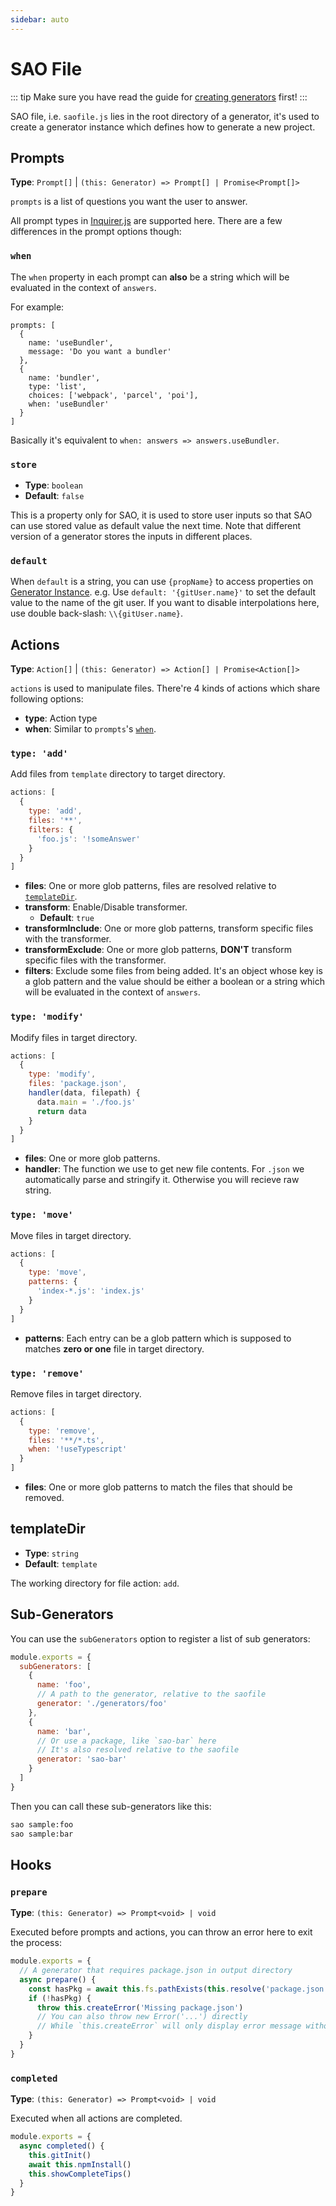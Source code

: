 ```yaml
---
sidebar: auto
---
```


# SAO File

::: tip
Make sure you have read the guide for [creating generators](./guide/creating-generators.md) first!
:::

SAO file, i.e. `saofile.js` lies in the root directory of a generator, it's used to create a generator instance which defines how to generate a new project.

## Prompts

__Type__: `Prompt[]` | `(this: Generator) => Prompt[] | Promise<Prompt[]>`

`prompts` is a list of questions you want the user to answer.

All prompt types in [Inquirer.js](https://github.com/SBoudrias/Inquirer.js#question) are supported here. There are a few differences in the prompt options though:

### `when`

The `when` property in each prompt can __also__ be a string which will be evaluated in the context of `answers`.

For example:

```js{10}
prompts: [
  {
    name: 'useBundler',
    message: 'Do you want a bundler'
  },
  {
    name: 'bundler',
    type: 'list',
    choices: ['webpack', 'parcel', 'poi'],
    when: 'useBundler'
  }
]
```

Basically it's equivalent to `when: answers => answers.useBundler`.

### `store`

- __Type__: `boolean`
- __Default__: `false`

This is a property only for SAO, it is used to store user inputs so that SAO can use stored value as default value the next time. Note that different version of a generator stores the inputs in different places.

### `default`

When `default` is a string, you can use `{propName}` to access properties on [Generator Instance](./generator-instance.md). e.g. Use `default: '{gitUser.name}'` to set the default value to the name of the git user. If you want to disable interpolations here, use double back-slash: `\\{gitUser.name}`.

## Actions

__Type__: `Action[]` | `(this: Generator) => Action[] | Promise<Action[]>`

`actions` is used to manipulate files. There're 4 kinds of actions which share following options:

- __type__: Action type
- __when__: Similar to `prompts`'s [`when`](#when).

### `type: 'add'`

Add files from `template` directory to target directory.

```js
actions: [
  {
    type: 'add',
    files: '**',
    filters: {
      'foo.js': '!someAnswer'
    }
  }
]
```

- __files__: One or more glob patterns, files are resolved relative to [`templateDir`](#templatedir).
- __transform__: Enable/Disable transformer.
  - __Default__: `true`
- __transformInclude__: One or more glob patterns, transform specific files with the transformer.
- __transformExclude__: One or more glob patterns, __DON'T__ transform specific files with the transformer.
- __filters__: Exclude some files from being added. It's an object whose key is a glob pattern and the value should be either a boolean or a string which will be evaluated in the context of `answers`. 

### `type: 'modify'`

Modify files in target directory.

```js
actions: [
  {
    type: 'modify',
    files: 'package.json',
    handler(data, filepath) {
      data.main = './foo.js'
      return data
    }
  }
]
```

- __files__: One or more glob patterns.
- __handler__: The function we use to get new file contents. For `.json` we automatically parse and stringify it. Otherwise you will recieve raw string.

### `type: 'move'`

Move files in target directory.

```js
actions: [
  {
    type: 'move',
    patterns: {
      'index-*.js': 'index.js'
    }
  }
]
```

- __patterns__: Each entry can be a glob pattern which is supposed to matches __zero or one__ file in target directory.

### `type: 'remove'`

Remove files in target directory.

```js
actions: [
  {
    type: 'remove',
    files: '**/*.ts',
    when: '!useTypescript'
  }
]
```

- __files__: One or more glob patterns to match the files that should be removed.

## templateDir

- __Type__: `string`
- __Default__: `template`

The working directory for file action: `add`.

## Sub-Generators

You can use the `subGenerators` option to register a list of sub generators:

```js
module.exports = {
  subGenerators: [
    {
      name: 'foo',
      // A path to the generator, relative to the saofile
      generator: './generators/foo'
    },
    {
      name: 'bar',
      // Or use a package, like `sao-bar` here
      // It's also resolved relative to the saofile
      generator: 'sao-bar'
    }
  ]
}
```

Then you can call these sub-generators like this:

```bash
sao sample:foo
sao sample:bar
```

## Hooks

### `prepare`

__Type__: `(this: Generator) => Prompt<void> | void`

Executed before prompts and actions, you can throw an error here to exit the process:

```js
module.exports = {
  // A generator that requires package.json in output directory
  async prepare() {
    const hasPkg = await this.fs.pathExists(this.resolve('package.json'))
    if (!hasPkg) {
      throw this.createError('Missing package.json')
      // You can also throw new Error('...') directly
      // While `this.createError` will only display error message without stack trace.
    }
  }
}
```

### `completed`

__Type__: `(this: Generator) => Prompt<void> | void`

Executed when all actions are completed.

```js
module.exports = {
  async completed() {
    this.gitInit()
    await this.npmInstall()
    this.showCompleteTips()
  }
}
```
